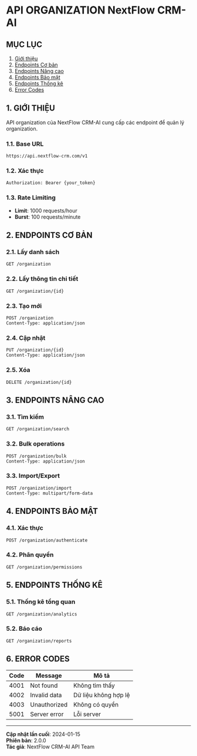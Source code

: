 # API ORGANIZATION NextFlow CRM-AI

## MỤC LỤC

1. [Giới thiệu](#1-giới-thiệu)
2. [Endpoints Cơ bản](#2-endpoints-cơ-bản)
3. [Endpoints Nâng cao](#3-endpoints-nâng-cao)
4. [Endpoints Bảo mật](#4-endpoints-bảo-mật)
5. [Endpoints Thống kê](#5-endpoints-thống-kê)
6. [Error Codes](#6-error-codes)

## 1. GIỚI THIỆU

API organization của NextFlow CRM-AI cung cấp các endpoint để quản lý organization.

### 1.1. Base URL

```
https://api.nextflow-crm.com/v1
```

### 1.2. Xác thực

```http
Authorization: Bearer {your_token}
```

### 1.3. Rate Limiting

- **Limit**: 1000 requests/hour
- **Burst**: 100 requests/minute

## 2. ENDPOINTS CƠ BẢN

### 2.1. Lấy danh sách

```http
GET /organization
```

### 2.2. Lấy thông tin chi tiết

```http
GET /organization/{id}
```

### 2.3. Tạo mới

```http
POST /organization
Content-Type: application/json
```

### 2.4. Cập nhật

```http
PUT /organization/{id}
Content-Type: application/json
```

### 2.5. Xóa

```http
DELETE /organization/{id}
```

## 3. ENDPOINTS NÂNG CAO

### 3.1. Tìm kiếm

```http
GET /organization/search
```

### 3.2. Bulk operations

```http
POST /organization/bulk
Content-Type: application/json
```

### 3.3. Import/Export

```http
POST /organization/import
Content-Type: multipart/form-data
```

## 4. ENDPOINTS BẢO MẬT

### 4.1. Xác thực

```http
POST /organization/authenticate
```

### 4.2. Phân quyền

```http
GET /organization/permissions
```

## 5. ENDPOINTS THỐNG KÊ

### 5.1. Thống kê tổng quan

```http
GET /organization/analytics
```

### 5.2. Báo cáo

```http
GET /organization/reports
```

## 6. ERROR CODES

| Code | Message      | Mô tả                |
| ---- | ------------ | -------------------- |
| 4001 | Not found    | Không tìm thấy       |
| 4002 | Invalid data | Dữ liệu không hợp lệ |
| 4003 | Unauthorized | Không có quyền       |
| 5001 | Server error | Lỗi server           |

---

**Cập nhật lần cuối**: 2024-01-15  
**Phiên bản**: 2.0.0  
**Tác giả**: NextFlow CRM-AI API Team
